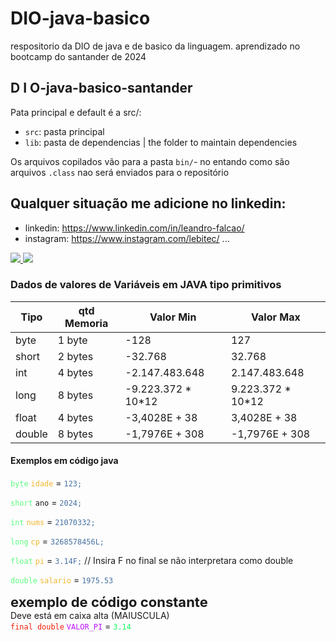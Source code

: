 # DIO-java-basico
respositorio da DIO de java e de basico da linguagem. aprendizado no bootcamp do santander de 2024

<h2> D I O-java-basico-santander </h2>
 
Pata principal e default é a src/:

- `src`: pasta principal 
- `lib`: pasta de dependencias | the folder to maintain dependencies

Os arquivos copilados vão para a pasta `bin/`- no entando como são arquivos `.class` nao será enviados para o repositório

## Qualquer situação me adicione no linkedin:

- linkedin: https://www.linkedin.com/in/leandro-falcao/ 
- instagram: https://www.instagram.com/lebitec/ ...

 <div >   
    <a href="https://www.linkedin.com/in/leandro-falcao/-45875016a" target="_blank">
        <img src="https://img.shields.io/badge/-LinkedIn-%230077B5?style=for-the-badge&logo=linkedin&logoColor=white" target="_blank"/>
    </a>
    <a href="https://www.instagram.com/lebitec/" target="_blank"> 
        <img src="https://img.shields.io/badge/instagram-%23ff0F.svg?&style=for-the-badge&logo=instagram&logoColor=f00" target="_blank" /> 
   </a>
</div>

<h3> Dados de valores de Variáveis em JAVA tipo primitivos </h3>

| Tipo    | qtd Memoria | Valor Min          | Valor Max   |
|---------|-------------|--------------------|-------------|
| byte    | 1 byte      | -128               | 127
| short   | 2 bytes     | -32.768            | 32.768
| int     | 4 bytes     | -2.147.483.648     | 2.147.483.648
| long    | 8 bytes     | -9.223.372 * 10*12 | 9.223.372 * 10*12
| float   | 4 bytes     | -3,4028E + 38      | 3,4028E + 38
| double  | 8 bytes     | -1,7976E + 308     | -1,7976E + 308

<div>
   <h4> Exemplos em código java</h4>

   <span><code style="color: #5bfc7e;">byte</code> <code style="color: #f0b630;">idade</code> = <code style="color: #4872a1;">123;</code></span>

   <span><code style="color: #5bfc7e;">short</code> <code style="color: #f0b60;">ano</code> = <code style="color: #4872a1;">2024;</code></span>

   <span><code style="color: #5bfc7e;">int</code> <code style="color: #f0b630;">nums</code> = <code style="color: #4872a1;">21070332;</code></span>

   <span><code style="color: #5bfc7e;">long</code> <code style="color: #f0b630;">cp</code> = <code style="color: #4872a1;">3268578456L;</code></span>

   <span><code style="color: #5bfc7e;">float</code> <code style="color: #f0b630;">pi</code> = <code style="color: #4872a1;">3.14F;</code> // Insira F no final se não interpretara como double</span>

   <span><code style="color: #5bfc7e;">double</code> <code style="color: #f0b630;">salario</code> = <code style="color: #4872a1;">1975.53</code></span>

</div>

<div>
    <div style="font-size: 22px; font-weight: bolder"> exemplo de código constante </div>
    <div>Deve está em caixa alta (MAIUSCULA)</div>
    <span><code style="color: #f01c05;">final double</code> <code style="color: #bb14fc;">VALOR_PI</code> = <code style="color: #14fc5e;">3.14</code>
    </span>
</div>